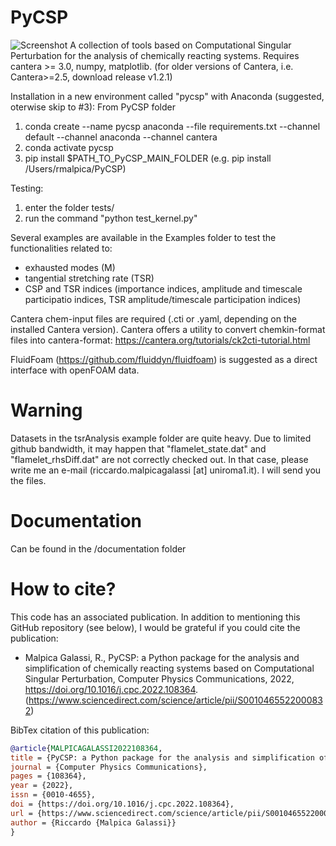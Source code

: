 # PyCSP
![Screenshot](logo.png)
A collection of tools based on Computational Singular Perturbation for the analysis of chemically reacting systems. 
Requires cantera >= 3.0, numpy, matplotlib. (for older versions of Cantera, i.e. Cantera>=2.5, download release v1.2.1)

Installation in a new environment called "pycsp" with Anaconda (suggested, oterwise skip to #3):
From PyCSP folder
1) conda create --name pycsp anaconda --file requirements.txt --channel default --channel anaconda --channel cantera
2) conda activate pycsp
3) pip install $PATH_TO_PyCSP_MAIN_FOLDER (e.g. pip install /Users/rmalpica/PyCSP)


Testing:
1) enter the folder tests/
2) run the command "python test_kernel.py"

Several examples are available in the Examples folder to test the functionalities related to:
- exhausted modes (M) 
- tangential stretching rate (TSR)
- CSP and TSR indices (importance indices, amplitude and timescale participatio indices, TSR amplitude/timescale participation indices)

Cantera chem-input files are required (.cti or .yaml, depending on the installed Cantera version). Cantera offers a utility to convert chemkin-format files into cantera-format: https://cantera.org/tutorials/ck2cti-tutorial.html

FluidFoam (https://github.com/fluiddyn/fluidfoam) is suggested as a direct interface with openFOAM data.

# Warning
Datasets in the tsrAnalysis example folder are quite heavy. Due to limited github bandwidth, it may happen that "flamelet_state.dat" and "flamelet_rhsDiff.dat" are not correctly checked out. In that case, please write me an e-mail (riccardo.malpicagalassi [at] uniroma1.it). I will send you the files.

# Documentation
Can be found in the /documentation folder

# How to cite?
This code has an associated publication. In addition to mentioning this GitHub repository (see below), I would be grateful if you could cite the publication: 
- Malpica Galassi, R., PyCSP: a Python package for the analysis and simplification of chemically reacting systems based on Computational Singular Perturbation, Computer Physics Communications, 2022, https://doi.org/10.1016/j.cpc.2022.108364.
(https://www.sciencedirect.com/science/article/pii/S0010465522000832)

BibTex citation of this publication:
```bibtex
@article{MALPICAGALASSI2022108364,
title = {PyCSP: a Python package for the analysis and simplification of chemically reacting systems based on Computational Singular Perturbation},
journal = {Computer Physics Communications},
pages = {108364},
year = {2022},
issn = {0010-4655},
doi = {https://doi.org/10.1016/j.cpc.2022.108364},
url = {https://www.sciencedirect.com/science/article/pii/S0010465522000832},
author = {Riccardo {Malpica Galassi}}
}

```


